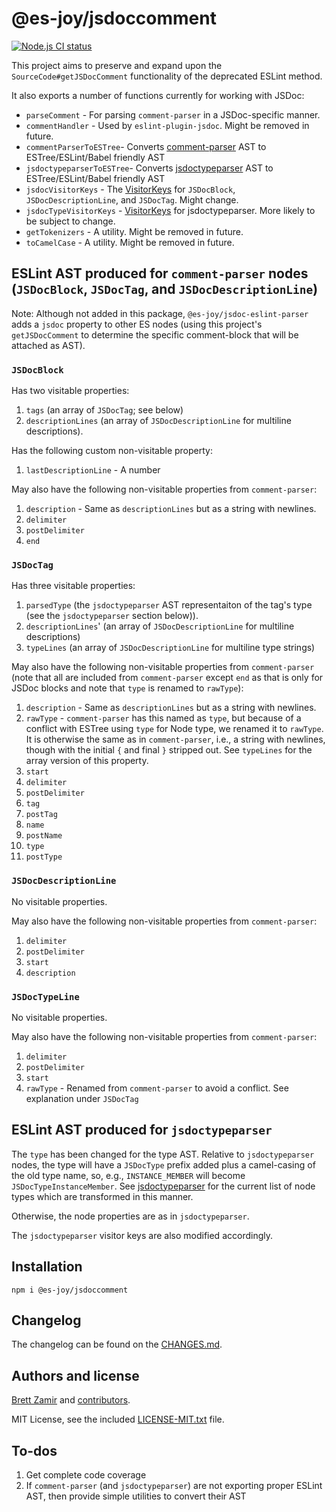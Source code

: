 # @es-joy/jsdoccomment

[![Node.js CI status](https://github.com/brettz9/getJSDocComment/workflows/Node.js%20CI/badge.svg)](https://github.com/brettz9/getJSDocComment/actions)

This project aims to preserve and expand upon the
`SourceCode#getJSDocComment` functionality of the deprecated ESLint method.

It also exports a number of functions currently for working with JSDoc:

- `parseComment` - For parsing `comment-parser` in a JSDoc-specific manner.
- `commentHandler` - Used by `eslint-plugin-jsdoc`. Might be removed in future.
- `commentParserToESTree`- Converts [comment-parser](https://github.com/syavorsky/comment-parser)
    AST to ESTree/ESLint/Babel friendly AST
- `jsdoctypeparserToESTree`- Converts [jsdoctypeparser](https://github.com/jsdoctypeparser/jsdoctypeparser)
    AST to ESTree/ESLint/Babel friendly AST
- `jsdocVisitorKeys` - The [VisitorKeys](https://github.com/eslint/eslint-visitor-keys)
    for `JSDocBlock`, `JSDocDescriptionLine`, and `JSDocTag`. Might change.
- `jsdocTypeVisitorKeys` - [VisitorKeys](https://github.com/eslint/eslint-visitor-keys)
    for jsdoctypeparser. More likely to be subject to change.
- `getTokenizers` - A utility. Might be removed in future.
- `toCamelCase` - A utility. Might be removed in future.

## ESLint AST produced for `comment-parser` nodes (`JSDocBlock`, `JSDocTag`, and `JSDocDescriptionLine`)

Note: Although not added in this package, `@es-joy/jsdoc-eslint-parser` adds
a `jsdoc` property to other ES nodes (using this project's `getJSDocComment`
to determine the specific comment-block that will be attached as AST).

### `JSDocBlock`

Has two visitable properties:

1. `tags` (an array of `JSDocTag`; see below)
2. `descriptionLines` (an array of `JSDocDescriptionLine` for multiline
    descriptions).

Has the following custom non-visitable property:

1. `lastDescriptionLine` - A number

May also have the following non-visitable properties from `comment-parser`:

1. `description` - Same as `descriptionLines` but as a string with newlines.
2. `delimiter`
3. `postDelimiter`
4. `end`

### `JSDocTag`

Has three visitable properties:

1. `parsedType` (the `jsdoctypeparser` AST representaiton of the tag's
    type (see the `jsdoctypeparser` section below)).
2. `descriptionLines`' (an array of `JSDocDescriptionLine` for multiline
    descriptions)
3. `typeLines` (an array of `JSDocDescriptionLine` for multiline type
    strings)

May also have the following non-visitable properties from `comment-parser`
(note that all are included from `comment-parser` except `end` as that is only
for JSDoc blocks and note that `type` is renamed to `rawType`):

1. `description` - Same as `descriptionLines` but as a string with newlines.
2. `rawType` - `comment-parser` has this named as `type`, but because of a
    conflict with ESTree using `type` for Node type, we renamed it to
    `rawType`. It is otherwise the same as in `comment-parser`, i.e., a string
    with newlines, though with the initial `{` and final `}` stripped out.
    See `typeLines` for the array version of this property.
3. `start`
4. `delimiter`
5. `postDelimiter`
6. `tag`
7. `postTag`
8. `name`
9. `postName`
10. `type`
11. `postType`

### `JSDocDescriptionLine`

No visitable properties.

May also have the following non-visitable properties from `comment-parser`:

1. `delimiter`
2. `postDelimiter`
3. `start`
4. `description`

### `JSDocTypeLine`

No visitable properties.

May also have the following non-visitable properties from `comment-parser`:

1. `delimiter`
2. `postDelimiter`
3. `start`
4. `rawType` - Renamed from `comment-parser` to avoid a conflict. See
    explanation under `JSDocTag`

## ESLint AST produced for `jsdoctypeparser`

The `type` has been changed for the type AST. Relative to `jsdoctypeparser`
nodes, the type will have a `JSDocType` prefix added plus a camel-casing of the
old type name, so, e.g., `INSTANCE_MEMBER` will become
`JSDocTypeInstanceMember`.
See [jsdoctypeparser](https://github.com/jsdoctypeparser/jsdoctypeparser)
for the current list of node types which are transformed in this manner.

Otherwise, the node properties are as in `jsdoctypeparser`.

The `jsdoctypeparser` visitor keys are also modified accordingly.

## Installation

```shell
npm i @es-joy/jsdoccomment
```

## Changelog

The changelog can be found on the [CHANGES.md](./CHANGES.md).
<!--## Contributing

Everyone is welcome to contribute. Please take a moment to review the [contributing guidelines](CONTRIBUTING.md).
-->
## Authors and license

[Brett Zamir](http://brett-zamir.me/) and
[contributors](https://github.com/es-joy/jsdoc-eslint-parser/graphs/contributors).

MIT License, see the included [LICENSE-MIT.txt](LICENSE-MIT.txt) file.

## To-dos

1. Get complete code coverage
2. If `comment-parser` (and `jsdoctypeparser`) are not exporting proper
    ESLint AST, then provide simple utilities to convert their AST
